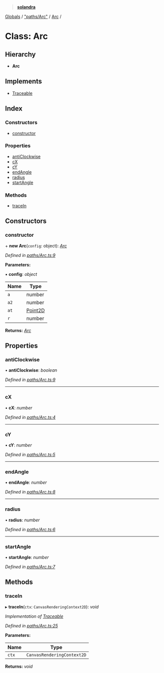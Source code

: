 > **[solandra](../README.md)**

[Globals](../README.md) / ["paths/Arc"](../modules/_paths_arc_.md) / [Arc](_paths_arc_.arc.md) /

# Class: Arc

## Hierarchy

* **Arc**

## Implements

* [Traceable](../interfaces/_paths_index_.traceable.md)

## Index

### Constructors

* [constructor](_paths_arc_.arc.md#constructor)

### Properties

* [antiClockwise](_paths_arc_.arc.md#anticlockwise)
* [cX](_paths_arc_.arc.md#cx)
* [cY](_paths_arc_.arc.md#cy)
* [endAngle](_paths_arc_.arc.md#endangle)
* [radius](_paths_arc_.arc.md#radius)
* [startAngle](_paths_arc_.arc.md#startangle)

### Methods

* [traceIn](_paths_arc_.arc.md#tracein)

## Constructors

###  constructor

\+ **new Arc**(`config`: object): *[Arc](_paths_arc_.arc.md)*

*Defined in [paths/Arc.ts:9](https://github.com/jamesporter/solandra/blob/0b8a323/src/lib/paths/Arc.ts#L9)*

**Parameters:**

▪ **config**: *object*

Name | Type |
------ | ------ |
`a` | number |
`a2` | number |
`at` | [Point2D](../modules/_types_sol_.md#point2d) |
`r` | number |

**Returns:** *[Arc](_paths_arc_.arc.md)*

## Properties

###  antiClockwise

• **antiClockwise**: *boolean*

*Defined in [paths/Arc.ts:9](https://github.com/jamesporter/solandra/blob/0b8a323/src/lib/paths/Arc.ts#L9)*

___

###  cX

• **cX**: *number*

*Defined in [paths/Arc.ts:4](https://github.com/jamesporter/solandra/blob/0b8a323/src/lib/paths/Arc.ts#L4)*

___

###  cY

• **cY**: *number*

*Defined in [paths/Arc.ts:5](https://github.com/jamesporter/solandra/blob/0b8a323/src/lib/paths/Arc.ts#L5)*

___

###  endAngle

• **endAngle**: *number*

*Defined in [paths/Arc.ts:8](https://github.com/jamesporter/solandra/blob/0b8a323/src/lib/paths/Arc.ts#L8)*

___

###  radius

• **radius**: *number*

*Defined in [paths/Arc.ts:6](https://github.com/jamesporter/solandra/blob/0b8a323/src/lib/paths/Arc.ts#L6)*

___

###  startAngle

• **startAngle**: *number*

*Defined in [paths/Arc.ts:7](https://github.com/jamesporter/solandra/blob/0b8a323/src/lib/paths/Arc.ts#L7)*

## Methods

###  traceIn

▸ **traceIn**(`ctx`: `CanvasRenderingContext2D`): *void*

*Implementation of [Traceable](../interfaces/_paths_index_.traceable.md)*

*Defined in [paths/Arc.ts:25](https://github.com/jamesporter/solandra/blob/0b8a323/src/lib/paths/Arc.ts#L25)*

**Parameters:**

Name | Type |
------ | ------ |
`ctx` | `CanvasRenderingContext2D` |

**Returns:** *void*